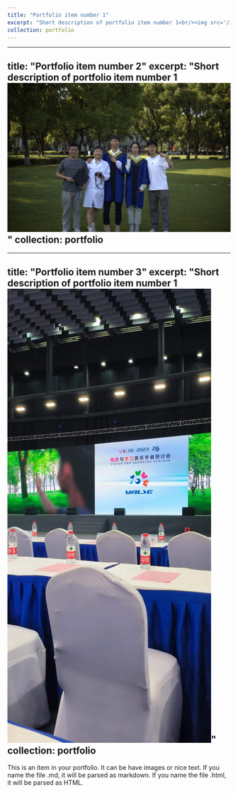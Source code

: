 ```yaml
---
title: "Portfolio item number 1"
excerpt: "Short description of portfolio item number 1<br/><img src='/images/fig1.jpg'>"
collection: portfolio
---
```

---
title: "Portfolio item number 2"
excerpt: "Short description of portfolio item number 1<br/><img src='/images/fig2.jpg'>"
collection: portfolio
---
---
title: "Portfolio item number 3"
excerpt: "Short description of portfolio item number 1<br/><img src='/images/fig3.jpg'>"
collection: portfolio
---

This is an item in your portfolio. It can be have images or nice text. If you name the file .md, it will be parsed as markdown. If you name the file .html, it will be parsed as HTML. 
